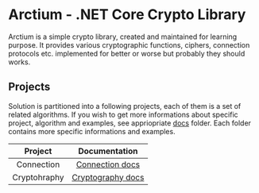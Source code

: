 # Arctium - .NET Core Crypto Library
Arctium is a simple crypto library, created and maintained for learning purpose. 
It provides various cryptographic functions, ciphers, connection protocols etc. implemented for better or worse but probably they should works.

## Projects
Solution is partitioned into  a following projects, each of them is a set of related algorithms. If you wish to get more informations about specific project, algorithm and examples, see appriopriate [docs] folder. Each folder contains more specific informations and examples.


|Project      |          Documentation|
|:-----------:|:---------------------:|
|Connection|[Connection docs]|
|Cryptohraphy|[Cryptography docs]|

[docs]:<docs/>
[Connection docs]:<docs/Connection>
[Cryptography docs]:<docs/Cryptohraphy>


